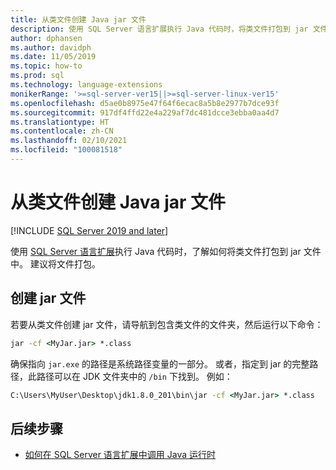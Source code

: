 ```yaml
---
title: 从类文件创建 Java jar 文件
description: 使用 SQL Server 语言扩展执行 Java 代码时，将类文件打包到 jar 文件中。
author: dphansen
ms.author: davidph
ms.date: 11/05/2019
ms.topic: how-to
ms.prod: sql
ms.technology: language-extensions
monikerRange: '>=sql-server-ver15||>=sql-server-linux-ver15'
ms.openlocfilehash: d5ae0b8975e47f64f6ecac8a5b8e2977b7dce93f
ms.sourcegitcommit: 917df4ffd22e4a229af7dc481dcce3ebba0aa4d7
ms.translationtype: HT
ms.contentlocale: zh-CN
ms.lasthandoff: 02/10/2021
ms.locfileid: "100081518"
---
```

# <a name="create-a-java-jar-file-from-class-files"></a>从类文件创建 Java jar 文件
[!INCLUDE [SQL Server 2019 and later](../../includes/applies-to-version/sqlserver2019.md)]

使用 [SQL Server 语言扩展](../language-extensions-overview.md)执行 Java 代码时，了解如何将类文件打包到 jar 文件中。 建议将文件打包。

## <a name="create-a-jar-file"></a>创建 jar 文件

若要从类文件创建 jar 文件，请导航到包含类文件的文件夹，然后运行以下命令：

```cmd
jar -cf <MyJar.jar> *.class
```

确保指向 `jar.exe` 的路径是系统路径变量的一部分。 或者，指定到 jar 的完整路径，此路径可以在 JDK 文件夹中的 `/bin` 下找到。 例如：

```cmd
C:\Users\MyUser\Desktop\jdk1.8.0_201\bin\jar -cf <MyJar.jar> *.class
```

## <a name="next-steps"></a>后续步骤

+ [如何在 SQL Server 语言扩展中调用 Java 运行时](../how-to/call-java-from-sql.md)